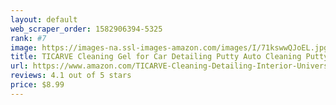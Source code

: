 ```yaml
---
layout: default 
﻿web_scraper_order: 1582906394-5325
rank: #7
image: https://images-na.ssl-images-amazon.com/images/I/71kswwQJoEL.jpg
title: TICARVE Cleaning Gel for Car Detailing Putty Auto Cleaning Putty Auto Detailing Gel Detail Tools…
url: https://www.amazon.com/TICARVE-Cleaning-Detailing-Interior-Universal/dp/B07YTKXHKG/ref=zg_mw_automotive_7?_encoding=UTF8&psc=1&refRID=XNZNW5DZK47AV25RF7A7
reviews: 4.1 out of 5 stars
price: $8.99 
---
```


